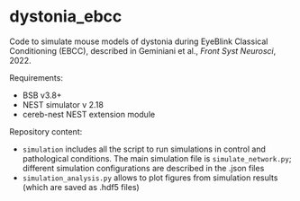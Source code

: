 # dystonia_ebcc
Code to simulate mouse models of dystonia during EyeBlink Classical Conditioning (EBCC), described in Geminiani et al., *Front Syst Neurosci*, 2022.

Requirements:
- BSB v3.8+
- NEST simulator v 2.18
- cereb-nest NEST extension module

Repository content:
- `simulation` includes all the script to run simulations in control and pathological conditions. The main simulation file is `simulate_network.py`; different simulation configurations are described in the .json files
- `simulation_analysis.py` allows to plot figures from simulation results (which are saved as .hdf5 files) 
